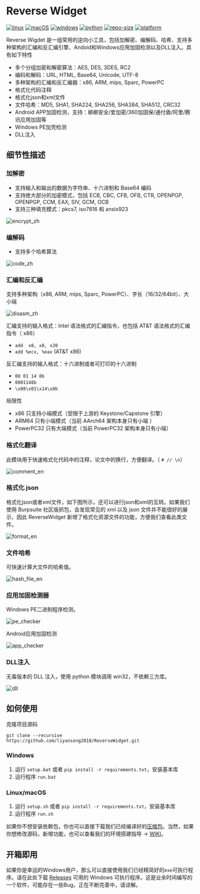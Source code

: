 # Reverse Widget

[![linux](https://img.shields.io/badge/ubuntu-100%25-blue?style=flat-square&logo=ubuntu&logoColor=FFFFFF)](#)
[![macOS](https://img.shields.io/badge/macOS-10.15-blue?style=flat-square&logo=apple)](#) 
[![windows](https://img.shields.io/badge/windows-10|11-blue?style=flat-square&logo=windows)](#) 
[![python](https://img.shields.io/badge/python-<=v3.9-blue?style=flat-square&logo=python&logoColor=FFFFFF)](https://www.python.org/downloads/release/python-380/)
[![repo-size](https://img.shields.io/github/repo-size/liyansong2018/reversewidget?&style=flat-square&logo=qt&logoColor=FFFFFF)](#)
[![platform](https://img.shields.io/github/downloads/liyansong2018/reversewidget/total?color=blue&logo=github&style=flat-square)](https://github.com/liyansong2018/ReverseWidget/releases)

Reverse Wigdet 是一组常用的逆向小工具，包括加解密、编解码、哈希、支持多种架构的汇编和反汇编引擎、Andoid和Windows应用加固检测以及DLL注入。具有如下特性
- 多个分组加密和解密算法：AES, DES, 3DES, RC2
- 编码和解码：URL, HTML, Base64, Unicode, UTF-8
- 多种架构的汇编和反汇编器：x86, ARM, mips, Sparc, PowerPC
- 格式化代码注释
- 格式化json和xml文件
- 文件哈希：MD5, SHA1, SHA224, SHA256, SHA384, SHA512, CRC32
- Android APP加固检测，支持：梆梆安全/爱加密/360加固保/通付盾/阿里/腾讯应用加固等
- Windows PE加壳检测
- DLL注入

## 细节性描述

### 加解密

- 支持输入和输出的数据为字符串、十六进制和 Base64 编码
- 支持绝大部分的加密模式，包括 ECB, CBC, CFB, OFB, CTR, OPENPGP, OPENPGP, CCM, EAX, SIV, GCM, OCB
- 支持三种填充模式：pkcs7, iso7816 和 ansix923

![encrypt_zh](images/encrypt_zh.png)



### 编解码

- 支持多个哈希算法

![code_zh](images/code_zh.png)



### 汇编和反汇编

支持多种架构（x86, ARM, mips, Sparc, PowerPC）、字长（16/32/64bit）、大小端

![disasm_zh](images/disasm_zh.png)

汇编支持的输入格式：Intel 语法格式的汇编指令，也包括 AT&T 语法格式的汇编指令（ x86）
- `add  x8, x8, x20`
- `add %ecx, %eax` (AT&T x86)

反汇编支持的输入格式：十六进制或者可打印的十六进制

- `08 01 14 8b`   
- `0801148b`
- `\x08\x01\x14\x8b`

局限性

- x86 只支持小端模式（受限于上游的 Keystone/Capstone 引擎）
- ARM64 只有小端模式（当前 AArch64 架构本身只有小端 ）
- PowerPC32 只有大端模式（当前 PowerPC32 架构本身只有小端）



### 格式化翻译

此模块用于快速格式化代码中的注释，论文中的换行，方便翻译。（ `# // \n`）

![comment_en](images/comment_zh.png)



### 格式化 json

格式化json或者xml文件，如下图所示，还可以进行json和xml的互转。如果我们使用 Burpsuite 社区版抓包，会发现常见的 xml 以及 json 文件并不能很好的展示，因此 ReverseWidget 新增了格式化资源文件的功能，方便我们查看此类文件。

![format_en](images/format_en.png)



### 文件哈希

可快速计算大文件的哈希值。

![hash_file_en](images/hash_zh.png)



### 应用加固检测器

Windows PE二进制程序检测。

![pe_checker](images/pe_checker_zh.png)



Android应用加固检测

![app_checker](images/app_checker_zh.png)



### DLL注入

无毒版本的 DLL 注入，使用 python 模块调用 win32，不依赖三方库。

![dll](images/dll.png)



## 如何使用

克隆项目源码
```shell
git clone --recursive https://github.com/liyansong2018/ReverseWidget.git
```

### Windows

1. 运行 `setup.bat` 或者 `pip install -r requirements.txt`，安装基本库
2. 运行程序 `run.bat`

### Linux/macOS

1. 运行 `setup.sh` 或者 `pip install -r requirements.txt`，安装基本库
2. 运行程序 `run.sh`

如果你不想安装依赖包，你也可以直接下载我们已经编译好的[压缩包](https://github.com/liyansong2018/ReverseWidget/releases)。当然，如果你想修改源码，新增功能，也可以查看我们的环境搭建指导 → [WIKI](https://github.com/liyansong2018/ReverseWidget/wiki/%E5%BC%80%E5%8F%91%E7%8E%AF%E5%A2%83%E6%90%AD%E5%BB%BA)。 


## 开箱即用
如果你是幸运的Windows用户，那么可以直接使用我们已经精简好的`exe`可执行程序。请在此处下载 [Releases](https://github.com/liyansong2018/ReverseWidget/releases) 可用的 Windows 可执行程序。这是业余时间编写的一个软件，可能存在一些Bug，正在不断完善中，请谅解。
